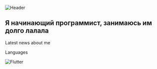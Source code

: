 ![Header](https://img.decomonkey.com/FOC/0085/FOC0085a-am11.jpg)


## Я начинающий программист, занимаюсь им долго лалала

Latest news about me

Languages

![Flutter](https://img.shields.io/badge/-Flutter-090909)

